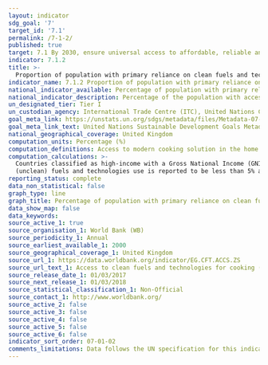 ```yaml
---
layout: indicator
sdg_goal: '7'
target_id: '7.1'
permalink: /7-1-2/
published: true
target: 7.1 By 2030, ensure universal access to affordable, reliable and modern energy services
indicator: 7.1.2
title: >-
  Proportion of population with primary reliance on clean fuels and technology
indicator_name: 7.1.2 Proportion of population with primary reliance on clean fuels and technology
national_indicator_available: Percentage of population with primary reliance on clean fuels and technology
national_indicator_description: Percentage of the population with access to clean fuels and technologies for cooking
un_designated_tier: Tier I
un_custodian_agency: International Trade Centre (ITC), United Nations Conference on Trade and Development (UNCTAD), The World Trade Organization (WTO)
goal_meta_link: https://unstats.un.org/sdgs/metadata/files/Metadata-07-01-02.pdf 
goal_meta_link_text: United Nations Sustainable Development Goals Metadata (PDF 232 KB)
national_geographical_coverage: United Kingdom
computation_units: Percentage (%)
computation_definitions: Access to modern cooking solution in the home will be defined as “access to clean fuels and technologies” rather than “access to non-solid fuels.” This shift will help ensure that health and other “nexus” benefits are better counted, and thus realized.
computation_calculations: >-
  Countries classified as high-income with a Gross National Income (GNI) of more than US$ 12,746 - per capita are assumed to have made a complete transition to using clean fuels and technologies as the primary domestic energy source for cooking and the primary reliance on polluting
  (unclean) fuels and technologies use is reported to be less than 5% and assumed as zero for regional and global estimates.
reporting_status: complete
data_non_statistical: false
graph_type: line
graph_title: Percentage of population with primary reliance on clean fuels and technology
data_show_map: false
data_keywords:  
source_active_1: true
source_organisation_1: World Bank (WB)
source_periodicity_1: Annual
source_earliest_available_1: 2000
source_geographical_coverage_1: United Kingdom
source_url_1: https://data.worldbank.org/indicator/EG.CFT.ACCS.ZS
source_url_text_1: Access to clean fuels and technologies for cooking (% of population)
source_release_date_1: 01/03/2017
source_next_release_1: 01/03/2018
source_statistical_classification_1: Non-Official
source_contact_1: http://www.worldbank.org/
source_active_2: false
source_active_3: false
source_active_4: false
source_active_5: false
source_active_6: false
indicator_sort_order: 07-01-02
comments_limitations: Data follows the UN specification for this indicator. This indicator has been identified in collaboration with topic experts.
---
```

